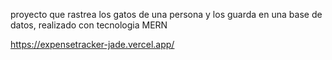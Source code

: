 proyecto que rastrea los gatos de una persona y los guarda en una base de datos, realizado con tecnologia MERN

https://expensetracker-jade.vercel.app/



